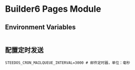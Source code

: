# Builder6 Pages Module


## Environment Variables

```shell
```

## 配置定时发送

```
STEEDOS_CRON_MAILQUEUE_INTERVAL=3000 # 邮件定时器，单位：毫秒
```